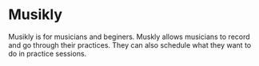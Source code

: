 # Musikly
Musikly is for musicians and beginers. Muskly allows musicians to record and go through their practices. They can also schedule what they want to do in practice sessions. 

